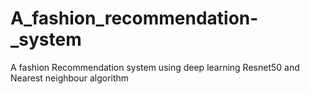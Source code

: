 # A_fashion_recommendation-_system
A fashion Recommendation system using deep learning Resnet50 and Nearest neighbour algorithm
